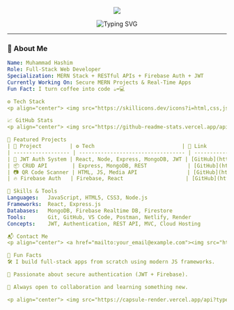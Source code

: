 <!-- Banner and Intro -->
<p align="center">
  <img src="https://capsule-render.vercel.app/api?type=waving&color=0:0f2027,50:203a43,100:2c5364&height=200&section=header&text=Muhammad%20Hashim&fontSize=40&fontColor=ffffff&animation=fadeIn" />
</p>

<p align="center">
  <img src="https://readme-typing-svg.herokuapp.com?font=Fira+Code&size=25&pause=1000&color=00C9A7&center=true&vCenter=true&width=600&lines=MERN+Stack+Web+Developer;Building+Scalable+Web+Apps;Node.js+%7C+Express+%7C+MongoDB+%7C+React;Firebase+%7C+JWT+%7C+RESTful+APIs;Let%E2%80%99s+Build+Together+%F0%9F%9A%80" alt="Typing SVG" />
</p>

---

### 💼 About Me

```yaml
Name: Muhammad Hashim
Role: Full-Stack Web Developer
Specialization: MERN Stack + RESTful APIs + Firebase Auth + JWT
Currently Working On: Secure MERN Projects & Real-Time Apps
Fun Fact: I turn coffee into code ☕➡️💻

⚙️ Tech Stack
<p align="center"> <img src="https://skillicons.dev/icons?i=html,css,js,react,nodejs,express,mongodb,firebase,jwt,git,github,postman,vscode,figma" /> </p>

📈 GitHub Stats
<p align="center"> <img src="https://github-readme-stats.vercel.app/api?username=MuhammadHashim2&theme=midnight-purple&show_icons=true&hide_border=true" width="48%" /> <img src="https://github-readme-streak-stats.herokuapp.com?user=MuhammadHashim2&theme=midnight-purple&hide_border=true" width="48%" /> </p> <p align="center"> <img src="https://github-readme-activity-graph.vercel.app/graph?username=MuhammadHashim2&theme=react-dark&area=true&hide_border=true" width="95%" /> </p>

🚀 Featured Projects
| 🌟 Project         | ⚙️ Tech                            | 🔗 Link                                                      |
| ------------------ | ---------------------------------- | ------------------------------------------------------------ |
| 🔐 JWT Auth System | React, Node, Express, MongoDB, JWT | [GitHub](https://github.com/MuhammadHashim2/jwt-auth-app)    |
| 📦 CRUD API        | Express, MongoDB, REST             | [GitHub](https://github.com/MuhammadHashim2/crud-operation)  |
| 📷 QR Code Scanner | HTML, JS, Media API                | [GitHub](https://github.com/MuhammadHashim2/QR-Code-Scanner) |
| 🔥 Firebase Auth   | Firebase, React                    | [GitHub](https://github.com/MuhammadHashim2/firebase-auth)   |

🧠 Skills & Tools
Languages:   JavaScript, HTML5, CSS3, Node.js
Frameworks:  React, Express.js
Databases:   MongoDB, Firebase Realtime DB, Firestore
Tools:       Git, GitHub, VS Code, Postman, Netlify, Render
Concepts:    JWT, Authentication, REST API, MVC, Cloud Hosting

📬 Contact Me
<p align="center"> <a href="mailto:your_email@example.com"><img src="https://img.shields.io/badge/Gmail-D14836?style=for-the-badge&logo=gmail&logoColor=white" /></a> <a href="https://linkedin.com/in/your-linkedin-profile"><img src="https://img.shields.io/badge/LinkedIn-0A66C2?style=for-the-badge&logo=linkedin&logoColor=white" /></a> <a href="https://github.com/MuhammadHashim2"><img src="https://img.shields.io/badge/GitHub-333?style=for-the-badge&logo=github&logoColor=white" /></a> <a href="https://your-portfolio-link.com"><img src="https://img.shields.io/badge/Portfolio-121212?style=for-the-badge&logo=firefox&logoColor=white" /></a> </p>

🧩 Fun Facts
🛠️ I build full-stack apps from scratch using modern JS frameworks.

🎯 Passionate about secure authentication (JWT + Firebase).

💬 Always open to collaboration and learning something new.

<p align="center"> <img src="https://capsule-render.vercel.app/api?type=waving&color=0:0f2027,50:203a43,100:2c5364&height=140&section=footer"/> </p> 
